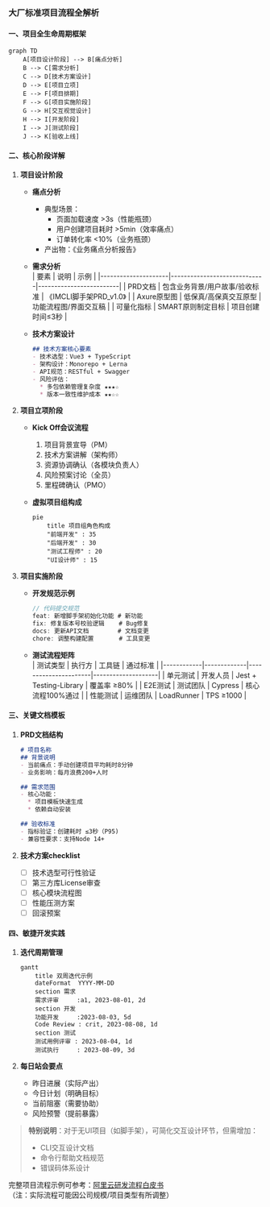 ### 大厂标准项目流程全解析

#### 一、项目全生命周期框架
```mermaid
graph TD
    A[项目设计阶段] --> B[痛点分析]
    B --> C[需求分析]
    C --> D[技术方案设计]
    D --> E[项目立项]
    E --> F[项目排期]
    F --> G[项目实施阶段]
    G --> H[交互视觉设计]
    H --> I[开发阶段]
    I --> J[测试阶段]
    J --> K[验收上线]
```

#### 二、核心阶段详解

1. **项目设计阶段**
   - **痛点分析**  
     - 典型场景：
       - 页面加载速度 >3s（性能瓶颈）
       - 用户创建项目耗时 >5min（效率痛点）
       - 订单转化率 <10%（业务瓶颈）
     - 产出物：《业务痛点分析报告》

   - **需求分析**  
     | 要素                | 说明                          | 示例                    |
     |---------------------|-----------------------------|-------------------------|
     | PRD文档             | 包含业务背景/用户故事/验收标准      | 《IMCLI脚手架PRD_v1.0》 |
     | Axure原型图         | 低保真/高保真交互原型             | 功能流程图/界面交互稿      |
     | 可量化指标          | SMART原则制定目标               | 项目创建时间≤3秒         |

   - **技术方案设计**  
     ```markdown
     ## 技术方案核心要素
     - 技术选型：Vue3 + TypeScript
     - 架构设计：Monorepo + Lerna
     - API规范：RESTful + Swagger
     - 风险评估：
       * 多包依赖管理复杂度 ★★★☆
       * 版本一致性维护成本 ★★☆☆
     ```

2. **项目立项阶段**
   - **Kick Off会议流程**  
     1. 项目背景宣导（PM）
     2. 技术方案讲解（架构师）
     3. 资源协调确认（各模块负责人）
     4. 风险预案讨论（全员）
     5. 里程碑确认（PMO）

   - **虚拟项目组构成**  
     ```mermaid
     pie
         title 项目组角色构成
         "前端开发" : 35
         "后端开发" : 30
         "测试工程师" : 20
         "UI设计师" : 15
     ```

3. **项目实施阶段**
   - **开发规范示例**  
     ```javascript
     // 代码提交规范
     feat: 新增脚手架初始化功能 # 新功能
     fix: 修复版本号校验逻辑    # Bug修复
     docs: 更新API文档        # 文档变更
     chore: 调整构建配置       # 工具变更
     ```

   - **测试流程矩阵**  
     | 测试类型   | 执行方      | 工具链               | 通过标准           |
     |------------|-------------|----------------------|--------------------|
     | 单元测试   | 开发人员    | Jest + Testing-Library | 覆盖率 ≥80%       |
     | E2E测试    | 测试团队    | Cypress              | 核心流程100%通过   |
     | 性能测试   | 运维团队    | LoadRunner           | TPS ≥1000         |

#### 三、关键文档模板
1. **PRD文档结构**
   ```markdown
   # 项目名称
   ## 背景说明
   - 当前痛点：手动创建项目平均耗时8分钟
   - 业务影响：每月浪费200+人时

   ## 需求范围
   - 核心功能：
     * 项目模板快速生成
     * 依赖自动安装

   ## 验收标准
   - 指标验证：创建耗时 ≤3秒（P95)
   - 兼容性要求：支持Node 14+ 
   ```

2. **技术方案checklist**
   - [ ] 技术选型可行性验证
   - [ ] 第三方库License审查
   - [ ] 核心模块流程图
   - [ ] 性能压测方案
   - [ ] 回滚预案

#### 四、敏捷开发实践
1. **迭代周期管理**
   ```mermaid
   gantt
       title 双周迭代示例
       dateFormat  YYYY-MM-DD
       section 需求
       需求评审     :a1, 2023-08-01, 2d
       section 开发
       功能开发     :2023-08-03, 5d
       Code Review : crit, 2023-08-08, 1d
       section 测试
       测试用例评审 : 2023-08-04, 1d
       测试执行     : 2023-08-09, 3d
   ```

2. **每日站会要点**
   - 昨日进展（实际产出）
   - 今日计划（明确目标）
   - 当前阻塞（需要协助）
   - 风险预警（提前暴露）

> **特别说明**：对于无UI项目（如脚手架），可简化交互设计环节，但需增加：  
> - CLI交互设计文档  
> - 命令行帮助文档规范  
> - 错误码体系设计

完整项目流程示例可参考：[阿里云研发流程白皮书](https://developer.aliyun.com/whitepaper)  
（注：实际流程可能因公司规模/项目类型有所调整）
